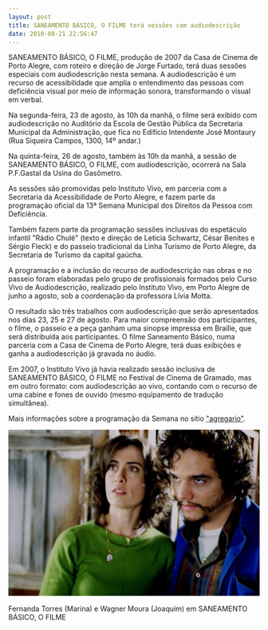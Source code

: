 ```yaml
---
layout: post
title: SANEAMENTO BÁSICO, O FILME terá sessões com audiodescrição
date: 2010-08-21 22:56:47
---
```

SANEAMENTO BÁSICO, O FILME, produção de 2007 da Casa de Cinema de Porto Alegre, com roteiro e direção de Jorge Furtado, terá duas sessões especiais com audiodescrição nesta semana. A audiodescrição é um recurso de acessibilidade que amplia o entendimento das pessoas com deficiência visual por meio de informação sonora, transformando o visual em verbal.

Na segunda-feira, 23 de agosto, às 10h da manhã, o filme será exibido com audiodescrição no Auditório da Escola de Gestão Pública da Secretaria Municipal da Administração, que fica no Edifício Intendente José Montaury (Rua Siqueira Campos, 1300, 14º andar.)

Na quinta-feira, 26 de agosto, também às 10h da manhã, a sessão de SANEAMENTO BÁSICO, O FILME, com audiodescrição, ocorrerá na Sala P.F.Gastal da Usina do Gasômetro.

As sessões são promovidas pelo Instituto Vivo, em parceria com a Secretaria da Acessibilidade de Porto Alegre, e fazem parte da programação oficial da 13ª Semana Municipal dos Direitos da Pessoa com Deficiência.

Também fazem parte da programação sessões inclusivas do espetáculo infantil "Rádio Chulé" (texto e direção de Letícia Schwartz, César Benites e Sérgio Fleck) e do passeio tradicional da Linha Turismo de Porto Alegre, da Secretaria de Turismo da capital gaúcha.

A programação e a inclusão do recurso de audiodescrição nas obras e no passeio foram elaboradas pelo grupo de profissionais formados pelo Curso Vivo de Audiodescrição, realizado pelo Instituto Vivo, em Porto Alegre de junho a agosto, sob a coordenação da professora Lívia Motta.

O resultado são três trabalhos com audiodescrição que serão apresentados nos dias 23, 25 e 27 de agosto. Para maior compreensão dos participantes, o filme, o passeio e a peça ganham uma sinopse impressa em Braille, que será distribuída aos participantes. O filme Saneamento Básico, numa parceria com a Casa de Cinema de Porto Alegre, terá duas exibições e ganha a audiodescrição já gravada no áudio.

Em 2007, o Instituto Vivo já havia realizado sessão inclusiva de SANEAMENTO BÁSICO, O FILME no Festival de Cinema de Gramado, mas em outro formato: com audiodescrição ao vivo, contando com o recurso de uma cabine e fones de ouvido (mesmo equipamento de tradução simultânea).

Mais informações sobre a programação da Semana no sítio ["agregario"](http://agregario.com/instituto-vivo-promove-acoes-pessoas-deficiencia-visual).

![](/uploads/sbof-fern-wag.jpg)

Fernanda Torres (Marina) e Wagner Moura (Joaquim) em SANEAMENTO BÁSICO, O FILME